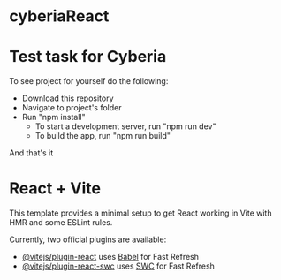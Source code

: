 # cyberiaReact
Test task for Cyberia
=======

To see project for yourself do the following:
- Download this repository
- Navigate to project's folder
- Run "npm install"
    - To start a development server, run "npm run dev"
    - To build the app, run "npm run build"

And that's it

# React + Vite

This template provides a minimal setup to get React working in Vite with HMR and some ESLint rules.

Currently, two official plugins are available:

- [@vitejs/plugin-react](https://github.com/vitejs/vite-plugin-react/blob/main/packages/plugin-react/README.md) uses [Babel](https://babeljs.io/) for Fast Refresh
- [@vitejs/plugin-react-swc](https://github.com/vitejs/vite-plugin-react-swc) uses [SWC](https://swc.rs/) for Fast Refresh
